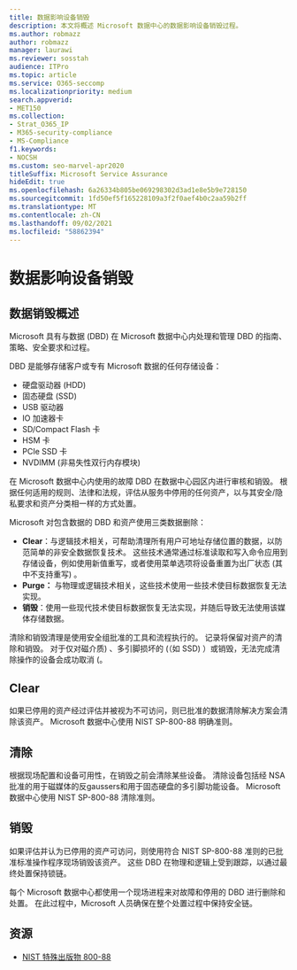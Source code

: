 ```yaml
---
title: 数据影响设备销毁
description: 本文将概述 Microsoft 数据中心的数据影响设备销毁过程。
ms.author: robmazz
author: robmazz
manager: laurawi
ms.reviewer: sosstah
audience: ITPro
ms.topic: article
ms.service: O365-seccomp
ms.localizationpriority: medium
search.appverid:
- MET150
ms.collection:
- Strat_O365_IP
- M365-security-compliance
- MS-Compliance
f1.keywords:
- NOCSH
ms.custom: seo-marvel-apr2020
titleSuffix: Microsoft Service Assurance
hideEdit: true
ms.openlocfilehash: 6a26334b805be069298302d3ad1e8e5b9e728150
ms.sourcegitcommit: 1fd50ef5f165228109a3f2f0aef4b0c2aa59b2ff
ms.translationtype: MT
ms.contentlocale: zh-CN
ms.lasthandoff: 09/02/2021
ms.locfileid: "58862394"
---
```

# <a name="data-bearing-device-destruction"></a>数据影响设备销毁

## <a name="data-destruction-overview"></a>数据销毁概述

Microsoft 具有与数据 (DBD) 在 Microsoft 数据中心内处理和管理 DBD 的指南、策略、安全要求和过程。

DBD 是能够存储客户或专有 Microsoft 数据的任何存储设备：

- 硬盘驱动器 (HDD) 
- 固态硬盘 (SSD) 
- USB 驱动器
- IO 加速器卡
- SD/Compact Flash 卡
- HSM 卡
- PCIe SSD 卡
- NVDIMM (非易失性双行内存模块) 

在 Microsoft 数据中心内使用的故障 DBD 在数据中心园区内进行审核和销毁。 根据任何适用的规则、法律和法规，评估从服务中停用的任何资产，以与其安全/隐私要求和资产分类相一样的方式处置。

Microsoft 对包含数据的 DBD 和资产使用三类数据删除：

- **Clear**：与逻辑技术相关，可帮助清理所有用户可地址存储位置的数据，以防范简单的非安全数据恢复技术。 这些技术通常通过标准读取和写入命令应用到存储设备，例如使用新值重写，或者使用菜单选项将设备重置为出厂状态 (其中不支持重写) 。
- **Purge：** 与物理或逻辑技术相关，这些技术使用一些技术使目标数据恢复无法实现。
- **销毁**：使用一些现代技术使目标数据恢复无法实现，并随后导致无法使用该媒体存储数据。

清除和销毁清理是使用安全组批准的工具和流程执行的。 记录将保留对资产的清除和销毁。 对于仅对磁介质) 、多引脚损坏的 (（如 SSD) ）或销毁，无法完成清除操作的设备会成功取消 (。

## <a name="clear"></a>Clear

如果已停用的资产经过评估并被视为不可访问，则已批准的数据清除解决方案会清除该资产。 Microsoft 数据中心使用 NIST SP-800-88 明确准则。

## <a name="purge"></a>清除

根据现场配置和设备可用性，在销毁之前会清除某些设备。 清除设备包括经 NSA 批准的用于磁媒体的反gaussers和用于固态硬盘的多引脚功能设备。 Microsoft 数据中心使用 NIST SP-800-88 清除准则。

## <a name="destroy"></a>销毁

如果评估并认为已停用的资产可访问，则使用符合 NIST SP-800-88 准则的已批准标准操作程序现场销毁该资产。 这些 DBD 在物理和逻辑上受到跟踪，以通过最终处置保持锁链。

每个 Microsoft 数据中心都使用一个现场进程来对故障和停用的 DBD 进行删除和处置。 在此过程中，Microsoft 人员确保在整个处置过程中保持安全链。

## <a name="resources"></a>资源

- [NIST 特殊出版物 800-88](https://nvlpubs.nist.gov/nistpubs/SpecialPublications/NIST.SP.800-88r1.pdf)
